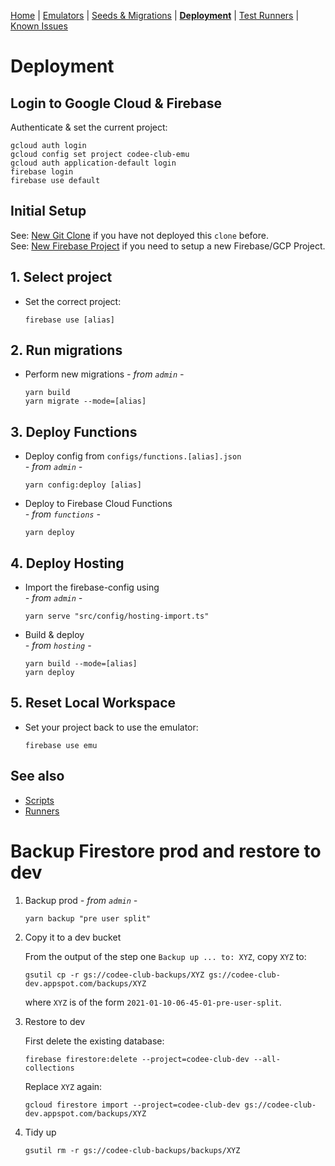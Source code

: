 [Home](../README.md) | [Emulators](Emulators.md) | [Seeds & Migrations](Seeds-Migrations.md) | **[Deployment](Deployment.md)** | [Test Runners](Runners.md) | [Known Issues](Known-Issues.md)

# Deployment

## Login to Google Cloud & Firebase

Authenticate & set the current project:

```
gcloud auth login
gcloud config set project codee-club-emu
gcloud auth application-default login
firebase login
firebase use default
```

## Initial Setup

See: [New Git Clone](Deployment-New-Clone.md) if you have not deployed this `clone` before.  
See: [New Firebase Project](Deployment-New-Project.md) if you need to setup a new Firebase/GCP Project.

## 1. Select project

- Set the correct project:
  ```
  firebase use [alias]
  ```

## 2. Run migrations

- Perform new migrations
  _- from `admin` -_

  ```
  yarn build
  yarn migrate --mode=[alias]
  ```

## 3. Deploy Functions

- Deploy config from `configs/functions.[alias].json`  
   _- from `admin` -_

  ```
  yarn config:deploy [alias]
  ```

- Deploy to Firebase Cloud Functions  
   _- from `functions` -_

  ```
  yarn deploy
  ```

## 4. Deploy Hosting

- Import the firebase-config using  
   _- from `admin` -_

  ```
  yarn serve "src/config/hosting-import.ts"
  ```

- Build & deploy  
  _- from `hosting` -_

  ```
  yarn build --mode=[alias]
  yarn deploy
  ```

## 5. Reset Local Workspace

- Set your project back to use the emulator:

  ```
  firebase use emu
  ```

## See also

- [Scripts](Deployment-Scripts.md)
- [Runners](Runners.md)

# Backup Firestore prod and restore to dev

1. Backup prod
   _- from `admin` -_

   ```
   yarn backup "pre user split"
   ```

2. Copy it to a dev bucket

   From the output of the step one `Backup up ... to: XYZ`, copy `XYZ` to:

   ```
   gsutil cp -r gs://codee-club-backups/XYZ gs://codee-club-dev.appspot.com/backups/XYZ
   ```

   where `XYZ` is of the form `2021-01-10-06-45-01-pre-user-split`.

3. Restore to dev

   First delete the existing database:

   ```
   firebase firestore:delete --project=codee-club-dev --all-collections
   ```

   Replace `XYZ` again:

   ```
   gcloud firestore import --project=codee-club-dev gs://codee-club-dev.appspot.com/backups/XYZ
   ```

4. Tidy up

   ```
   gsutil rm -r gs://codee-club-backups/backups/XYZ
   ```
